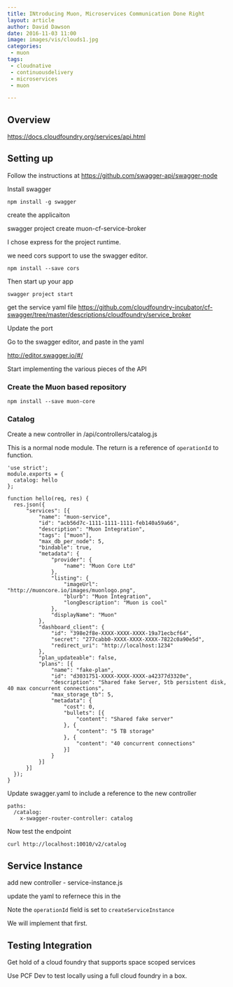 ```yaml
---
title: INtroducing Muon, Microservices Communication Done Right
layout: article
author: David Dawson
date: 2016-11-03 11:00
image: images/vis/clouds1.jpg
categories:
 - muon
tags:
 - cloudnative
 - continuousdelivery
 - microservices
 - muon

---
```


## Overview

https://docs.cloudfoundry.org/services/api.html

## Setting up

Follow the instructions at https://github.com/swagger-api/swagger-node

Install swagger

`npm install -g swagger`

create the applicaiton

swagger project create muon-cf-service-broker

I chose express for the project runtime.

we need cors support to use the swagger editor.

`npm install --save cors`


Then start up your app

`swagger project start`

get the service yaml file https://github.com/cloudfoundry-incubator/cf-swagger/tree/master/descriptions/cloudfoundry/service_broker

Update the port

Go to the swagger editor, and paste in the yaml

http://editor.swagger.io/#/

Start implementing the various pieces of the API

### Create the Muon based repository

`npm install --save muon-core`

### Catalog

Create a new controller in /api/controllers/catalog.js

This is a normal node module. The return is a reference of
`operationId` to function.

```$javascript
'use strict';
module.exports = {
  catalog: hello
};

function hello(req, res) {
  res.json({
      "services": [{
          "name": "muon-service",
          "id": "acb56d7c-1111-1111-1111-feb140a59a66",
          "description": "Muon Integration",
          "tags": ["muon"],
          "max_db_per_node": 5,
          "bindable": true,
          "metadata": {
              "provider": {
                  "name": "Muon Core Ltd"
              },
              "listing": {
                  "imageUrl": "http://muoncore.io/images/muonlogo.png",
                  "blurb": "Muon Integration",
                  "longDescription": "Muon is cool"
              },
              "displayName": "Muon"
          },
          "dashboard_client": {
              "id": "398e2f8e-XXXX-XXXX-XXXX-19a71ecbcf64",
              "secret": "277cabb0-XXXX-XXXX-XXXX-7822c0a90e5d",
              "redirect_uri": "http://localhost:1234"
          },
          "plan_updateable": false,
          "plans": [{
              "name": "fake-plan",
              "id": "d3031751-XXXX-XXXX-XXXX-a42377d3320e",
              "description": "Shared fake Server, 5tb persistent disk, 40 max concurrent connections",
              "max_storage_tb": 5,
              "metadata": {
                  "cost": 0,
                  "bullets": [{
                      "content": "Shared fake server"
                  }, {
                      "content": "5 TB storage"
                  }, {
                      "content": "40 concurrent connections"
                  }]
              }
          }]
      }]
  });
}
```

Update swagger.yaml to include a reference to the new controller

```$json
paths:
  /catalog:
    x-swagger-router-controller: catalog
```

Now test the endpoint

```
curl http://localhost:10010/v2/catalog
```

## Service Instance

add new controller - service-instance.js

update the yaml to refernece this in the 

Note the `operationId` field is set to `createServiceInstance`

We will implement that first.

## Testing Integration

Get hold of a cloud foundry that supports space scoped services

Use PCF Dev to test locally using a full cloud foundry in a box.

